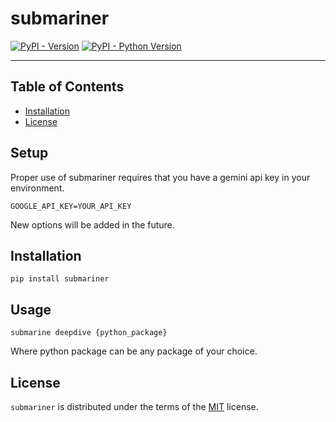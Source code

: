 # submariner

[![PyPI - Version](https://img.shields.io/pypi/v/submarine.svg)](https://pypi.org/project/submariner)
[![PyPI - Python Version](https://img.shields.io/pypi/pyversions/submarine.svg)](https://pypi.org/project/submariner)

-----

## Table of Contents

- [Installation](#installation)
- [License](#license)

## Setup
Proper use of submariner requires that you have a gemini api key in your environment.
```
GOOGLE_API_KEY=YOUR_API_KEY
```
New options will be added in the future.

## Installation

```console
pip install submariner
```

## Usage
```console
submarine deepdive {python_package}
```
Where python package can be any package of your choice.

## License

`submariner` is distributed under the terms of the [MIT](https://spdx.org/licenses/MIT.html) license.

